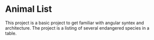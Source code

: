 # Animal List

This project is a basic project to get familiar with angular syntex and architecture.
The project is a listing of several endangered species in a table.
